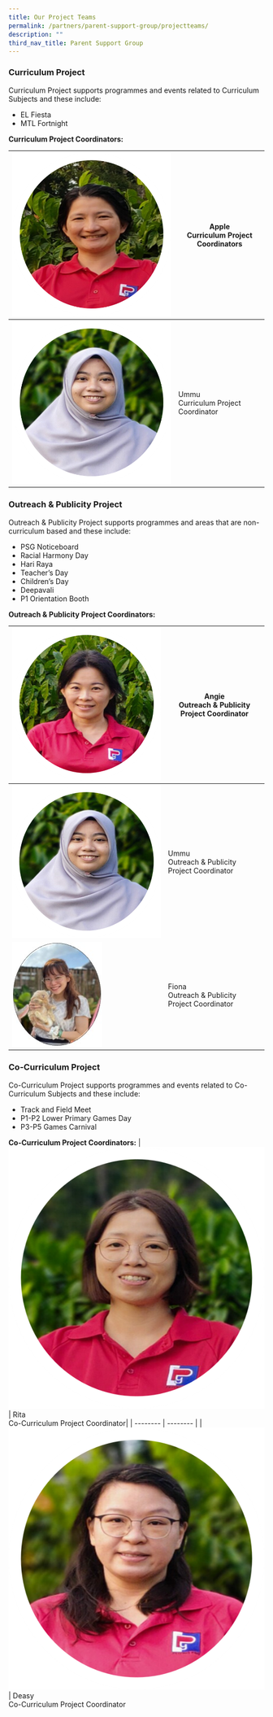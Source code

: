 ```yaml
---
title: Our Project Teams
permalink: /partners/parent-support-group/projectteams/
description: ""
third_nav_title: Parent Support Group
---
```

### Curriculum Project
Curriculum Project supports programmes and events related to Curriculum Subjects and these include:

* EL Fiesta
* MTL Fortnight

**Curriculum Project Coordinators:**


| ![](/images/PSG/applep.png) | Apple<br>Curriculum Project Coordinators| 
| -------- | -------- | 
| ![](/images/PSG/ummupp.png)    |Ummu<br> Curriculum Project Coordinator


### Outreach &amp; Publicity Project
Outreach &amp; Publicity Project supports programmes and areas that are non-curriculum based and these include:

* PSG Noticeboard
* Racial Harmony Day
* Hari Raya
* Teacher’s Day
* Children’s Day
* Deepavali
* P1 Orientation Booth

**Outreach &amp; Publicity Project Coordinators:**

| ![](/images/PSG/angiep.png) | Angie<br>Outreach &amp; Publicity Project Coordinator| 
| -------- | -------- | 
| ![](/images/PSG/ummupp.png)    | Ummu<br> Outreach &amp; Publicity Project Coordinator
| ![](/images/PSG/fionap.jpg)    | Fiona<br> Outreach &amp; Publicity Project Coordinator

### Co-Curriculum Project
Co-Curriculum Project supports programmes and events related to Co-Curriculum Subjects and these include:

* Track and Field Meet
* P1-P2 Lower Primary Games Day
* P3-P5 Games Carnival

**Co-Curriculum Project Coordinators:**
| ![](/images/PSG/ritapp.png) | Rita<br>Co-Curriculum Project Coordinator| 
| -------- | -------- | 
| ![](/images/PSG/deasyp.png)    | Deasy<br> Co-Curriculum Project Coordinator